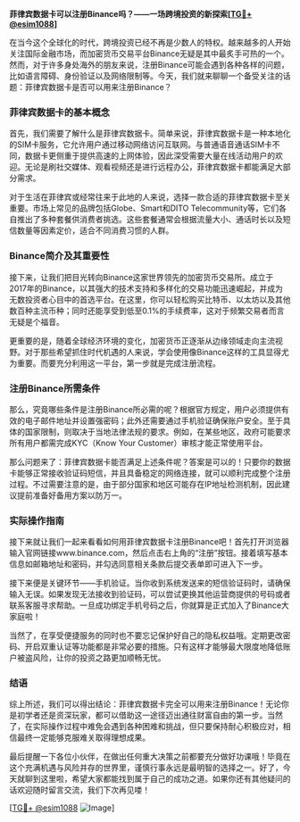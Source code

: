 **菲律宾数据卡可以注册Binance吗？——一场跨境投资的新探索[[TG💪+ @esim1088](https://t.me/s/esim1088)]**

在当今这个全球化的时代，跨境投资已经不再是少数人的特权。越来越多的人开始关注国际金融市场，而加密货币交易平台Binance无疑是其中最炙手可热的一个。然而，对于许多身处海外的朋友来说，注册Binance可能会遇到各种各样的问题，比如语言障碍、身份验证以及网络限制等。今天，我们就来聊聊一个备受关注的话题：菲律宾数据卡是否可以用来注册Binance？

### 菲律宾数据卡的基本概念

首先，我们需要了解什么是菲律宾数据卡。简单来说，菲律宾数据卡是一种本地化的SIM卡服务，它允许用户通过移动网络访问互联网。与普通语音通话SIM卡不同，数据卡更侧重于提供高速的上网体验，因此深受需要大量在线活动用户的欢迎。无论是刷社交媒体、观看视频还是进行远程办公，菲律宾数据卡都能满足大部分需求。

对于生活在菲律宾或经常往来于此地的人来说，选择一款合适的菲律宾数据卡至关重要。市场上常见的品牌包括Globe、Smart和DITO Telecommunity等，它们各自推出了多种套餐供消费者挑选。这些套餐通常会根据流量大小、通话时长以及短信数量等因素定价，适合不同消费习惯的人群。

### Binance简介及其重要性

接下来，让我们把目光转向Binance这家世界领先的加密货币交易所。成立于2017年的Binance，以其强大的技术支持和多样化的交易功能迅速崛起，并成为无数投资者心目中的首选平台。在这里，你可以轻松购买比特币、以太坊以及其他数百种主流币种；同时还能享受到低至0.1%的手续费率，这对于频繁交易者而言无疑是个福音。

更重要的是，随着全球经济环境的变化，加密货币正逐渐从边缘领域走向主流视野。对于那些希望抓住时代机遇的人来说，学会使用像Binance这样的工具显得尤为重要。而要充分利用这一平台，第一步就是完成注册流程。

### 注册Binance所需条件

那么，究竟哪些条件是注册Binance所必需的呢？根据官方规定，用户必须提供有效的电子邮件地址并设置强密码；此外还需要通过手机验证确保账户安全。至于具体的国家限制，则取决于当地法律法规的要求。例如，在某些地区，政府可能要求所有用户都需完成KYC（Know Your Customer）审核才能正常使用平台。

那么问题来了：菲律宾数据卡能否满足上述条件呢？答案是可以的！只要你的数据卡能够正常接收验证码短信，并且具备稳定的网络连接，就可以顺利完成整个注册过程。不过需要注意的是，由于部分国家和地区可能存在IP地址检测机制，因此建议提前准备好备用方案以防万一。

### 实际操作指南

接下来就让我们一起来看看如何用菲律宾数据卡注册Binance吧！首先打开浏览器输入官网链接www.binance.com，然后点击右上角的“注册”按钮。接着填写基本信息如邮箱地址和密码，并勾选同意相关条款后提交表单即可进入下一步。

接下来便是关键环节——手机验证。当你收到系统发送来的短信验证码时，请确保输入无误。如果发现无法接收到验证码，可以尝试更换其他运营商提供的号码或者联系客服寻求帮助。一旦成功绑定手机号码之后，你就算是正式加入了Binance大家庭啦！

当然了，在享受便捷服务的同时也不要忘记保护好自己的隐私权益哦。定期更改密码、开启双重认证等功能都是非常必要的措施。只有这样才能够最大限度地降低账户被盗风险，让你的投资之路更加顺畅无忧。

### 结语

综上所述，我们可以得出结论：菲律宾数据卡完全可以用来注册Binance！无论你是初学者还是资深玩家，都可以借助这一途径迈出通往财富自由的第一步。当然了，在实际操作过程中难免会遇到各种困难和挑战，但只要保持耐心积极应对，相信最终一定能够克服难关取得理想成果。

最后提醒一下各位小伙伴，在做出任何重大决策之前都要充分做好功课哦！毕竟在这个充满机遇与风险并存的世界里，谨慎行事永远是最明智的选择之一。好了，今天就聊到这里啦，希望大家都能找到属于自己的成功之道。如果你还有其他疑问的话欢迎随时留言交流，我们下次再见喽！

[[TG💪+ @esim1088](https://t.me/s/esim1088) ![Image](https://i.postimg.cc/4NQfJmqS/Snipaste-2025-05-13-00-14-12.png)]